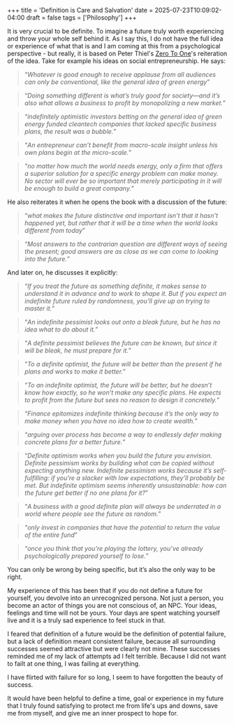 +++
title = 'Definition is Care and Salvation'
date = 2025-07-23T10:09:02-04:00
draft = false
tags = ['Philosophy']
+++


It is very crucial to be definite. To imagine a future truly worth experiencing and throw your whole self behind it. As I say this, I do not have the full idea or experience of what that is and I am coming at this from a psychological perspective - but really, it is based on Peter Thiel's [Zero To One](https://www.google.com/search?gs_ssp=eJzj4tbP1TcwNCyzLCtLMmD0EizJyEzNUahKLcpXKMlXyM9LBQCgHApX&q=thiel+zero+to+one&oq=thiel+ze&gs_lcrp=EgZjaHJvbWUqBwgBEC4YgAQyCggAEAAY4wIYgAQyBwgBEC4YgAQyBggCEEUYOTIHCAMQABiABDIICAQQABgWGB4yCAgFEAAYFhgeMggIBhAAGBYYHjIICAcQABgWGB4yCggIEAAYChgWGB4yCAgJEAAYFhge0gEIMjI4OWowajeoAgCwAgA&sourceid=chrome&ie=UTF-8)'s reiteration of the idea. Take for example his ideas on social entrepreneurship. He says:
  > “*Whatever is good enough to receive applause from all audiences can only be conventional, like the general idea of green energy*” 

  > “*Doing something different is what’s truly good for society—and it’s also what allows a business to profit by monopolizing a new market.*”

  > “*indefinitely optimistic investors betting on the general idea of green energy funded cleantech companies that lacked specific business  plans, the result was a bubble.*”

  >“*An entrepreneur can’t benefit from macro-scale insight unless his own plans begin at the micro-scale.*” 

  >“*no matter how much the world needs energy, only a firm that offers a superior solution for a specific energy problem can make money. No sector will ever be so important that merely participating in it will be enough to build a great company.*”
  
He also reiterates it when he opens the book with a discussion of the future:

  >“*what makes the future distinctive and important isn’t that it hasn’t happened yet, but rather that it will be a time when the world looks different from today*”

  > “*Most answers to the contrarian question are different ways of seeing the present; good answers are as close as we can come to looking into the future.*”

And later on, he discusses it explicitly:
 >“*If you treat the future as something definite, it makes sense to understand it in advance and to work to shape it. But if you expect an indefinite future ruled by randomness, you’ll give up on trying to master it.*”

 >“*An indefinite pessimist looks out onto a bleak future, but he has no idea what to do about it.*”

 >“*A definite pessimist believes the future can be known, but since it will be bleak, he must prepare for it.*”

 >“*To a definite optimist, the future will be better than the present if he plans and works to make it better.*”

 >“*To an indefinite optimist, the future will be better, but he doesn’t know how exactly, so he won’t make any specific plans. He expects to profit from the future but sees no reason to design it concretely.*”

 >“*Finance epitomizes indefinite thinking because it’s the only way to make money when you have no idea how to create wealth.*”

 >“*arguing over process has become a way to endlessly defer making concrete plans for a better future.*”

 >“*Definite optimism works when you build the future you envision. Definite pessimism works by building what can be copied without expecting anything new. Indefinite pessimism works because it’s self-fulfilling: if you’re a slacker with low expectations, they’ll probably be met. But indefinite optimism seems inherently unsustainable: how can the future get better if no one plans for it?*”

 >“*A business with a good definite plan will always be underrated in a world where people see the future as random.*”

 >“*only invest in companies that have the potential to return the value of the entire fund*”

 >“*once you think that you’re playing the lottery, you’ve already psychologically prepared yourself to lose.*”

You can only be wrong by being specific, but it’s also the only way to be right.  

My experience of this has been that if you do not define a future for yourself, you devolve into an unrecognized persona. Not just a person, you become an actor of things you are not conscious of, an NPC. Your ideas, feelings and time will not be yours. Your days are spent watching yourself live and it is a truly sad experience to feel stuck in that. 

I feared that definition of a future would be the definition of potential failure, but a lack of definition meant consistent failure, because all surrounding successes seemed attractive but were clearly not mine. These successes reminded me of my lack of attempts ad I felt terrible. Because I did not want to failt at one thing, I was failing at everything. 

I have flirted with failure for so long, I seem to have forgotten the beauty of success.

It would have been helpful to define a time, goal or experience in my future that I truly found satisfying to protect me from life's ups and downs, save me from myself, and give me an inner prospect to hope for.


